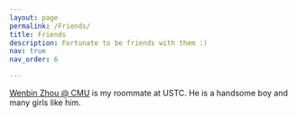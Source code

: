 ```yaml
---
layout: page
permalink: /Friends/
title: Friends
description: Fortunate to be friends with them :)
nav: true
nav_order: 6

---
```


[Wenbin Zhou @ CMU](https://wbzhou2001.github.io/) is my roommate at USTC. He is a handsome boy and many girls like him.
